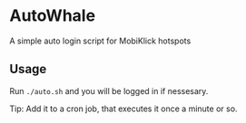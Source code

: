 # AutoWhale
A simple auto login script for MobiKlick hotspots 

## Usage
Run `./auto.sh` and you will be logged in if nessesary.

Tip: Add it to a cron job, that executes it once a minute or so.
